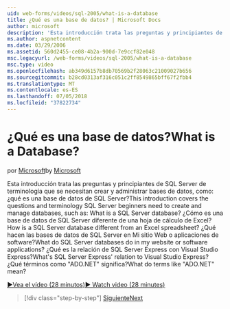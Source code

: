 ```yaml
---
uid: web-forms/videos/sql-2005/what-is-a-database
title: ¿Qué es una base de datos? | Microsoft Docs
author: microsoft
description: 'Esta introducción trata las preguntas y principiantes de SQL Server de terminología que se necesitan crear y administrar bases de datos, como: ¿qué es una base de datos de SQL Server? Cómo...'
ms.author: aspnetcontent
ms.date: 03/29/2006
ms.assetid: 560d2455-ce08-4b2a-900d-7e9ccf82e048
msc.legacyurl: /web-forms/videos/sql-2005/what-is-a-database
msc.type: video
ms.openlocfilehash: ab349d6157b8db70569b2f28063c21009027b656
ms.sourcegitcommit: b28cd0313af316c051c2ff8549865bff67f2fbb4
ms.translationtype: MT
ms.contentlocale: es-ES
ms.lasthandoff: 07/05/2018
ms.locfileid: "37822734"
---
```

<a name="what-is-a-database"></a><span data-ttu-id="20d7f-105">¿Qué es una base de datos?</span><span class="sxs-lookup"><span data-stu-id="20d7f-105">What is a Database?</span></span>
====================
<span data-ttu-id="20d7f-106">por [Microsoft](https://github.com/microsoft)</span><span class="sxs-lookup"><span data-stu-id="20d7f-106">by [Microsoft](https://github.com/microsoft)</span></span>

<span data-ttu-id="20d7f-107">Esta introducción trata las preguntas y principiantes de SQL Server de terminología que se necesitan crear y administrar bases de datos, como: ¿qué es una base de datos de SQL Server?</span><span class="sxs-lookup"><span data-stu-id="20d7f-107">This introduction covers the questions and terminology SQL Server beginners need to create and manage databases, such as: What is a SQL Server database?</span></span> <span data-ttu-id="20d7f-108">¿Cómo es una base de datos de SQL Server diferente de una hoja de cálculo de Excel?</span><span class="sxs-lookup"><span data-stu-id="20d7f-108">How is a SQL Server database different from an Excel spreadsheet?</span></span> <span data-ttu-id="20d7f-109">¿Qué hacen las bases de datos de SQL Server en Mi sitio Web o aplicaciones de software?</span><span class="sxs-lookup"><span data-stu-id="20d7f-109">What do SQL Server databases do in my website or software applications?</span></span> <span data-ttu-id="20d7f-110">¿Qué es la relación de SQL Server Express con Visual Studio Express?</span><span class="sxs-lookup"><span data-stu-id="20d7f-110">What's SQL Server Express' relation to Visual Studio Express?</span></span> <span data-ttu-id="20d7f-111">¿Qué términos como "ADO.NET" significa?</span><span class="sxs-lookup"><span data-stu-id="20d7f-111">What do terms like "ADO.NET" mean?</span></span>

[<span data-ttu-id="20d7f-112">&#9654;Vea el vídeo (28 minutos)</span><span class="sxs-lookup"><span data-stu-id="20d7f-112">&#9654; Watch video (28 minutes)</span></span>](https://channel9.msdn.com/Blogs/ASP-NET-Site-Videos/what-is-a-database)

> [!div class="step-by-step"]
> [<span data-ttu-id="20d7f-113">Siguiente</span><span class="sxs-lookup"><span data-stu-id="20d7f-113">Next</span></span>](understanding-database-tables-and-records.md)
